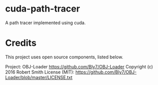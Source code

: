 # cuda-path-tracer
A path tracer implemented using cuda.

# Credits
This project uses open source components, listed below.

Project: OBJ-Loader https://github.com/Bly7/OBJ-Loader
Copyright (c) 2016 Robert Smith
License (MIT): https://github.com/Bly7/OBJ-Loader/blob/master/LICENSE.txt
